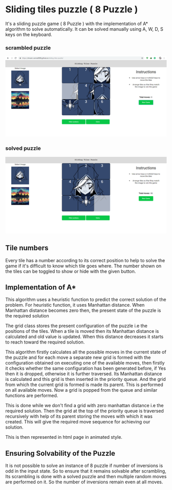 # Sliding tiles puzzle ( 8 Puzzle )

It's a sliding puzzle game ( 8 Puzzle ) with the implementation of A* algorithm to solve automatically.
It can be solved manually using A, W, D, S keys on the keyboard.

### scrambled puzzle
![scrambled puzzle](./Screenshots/scrambled.png)

### solved puzzle
![solved puzzle](./Screenshots/solved.png)
## Tile numbers
Every tile has a number according to its correct position to help to solve the game if it's difficult to know which tile goes where.
The number shown on the tiles can be toggled to show or hide with the given button.

## Implementation of A*
This algorithm uses a heuristic function to predict the correct solution of the problem.
For heuristic function, it uses Manhattan distance. When Manhattan distance becomes zero then, the present state of the puzzle is the required solution 

The grid class stores the present configuration of the puzzle i.e the positions of the tiles. When a tile is moved then its Manhattan distance is calculated and old value is updated. When this distance decreases it starts to reach toward the required solution.

This algorithm firstly calculates all the possible moves in the current state of the puzzle and for each move a separate new grid is formed with the configuration obtained on executing one of the available moves, then firstly it checks whether the same configuration has been generated before, if Yes then it is dropped, otherwise it is further traversed. Its Manhattan distance is calculated and this grid is then inserted in the priority queue. And the grid from which the current grid is formed is made its parent. This is performed on all available moves. Now a grid is popped from the queue and similar functions are performed.

This is done while we don't find a grid with zero manhattan distance i.e the required solution. Then the grid at the top of the priority queue is traversed recursively with help of its parent storing the moves with which it was created. This will give the required move sequence for achieving our solution.

This is then represented in html page in animated style.

## Ensuring Solvability of the Puzzle
It is not possible to solve an instance of 8 puzzle if number of inversions is odd in the input state.
So to ensure that it remains solvable after scrambling, Its scrambling is done with a solved puzzle and then multiple random moves are performed on it. So the number of inversions remain even at all moves.
